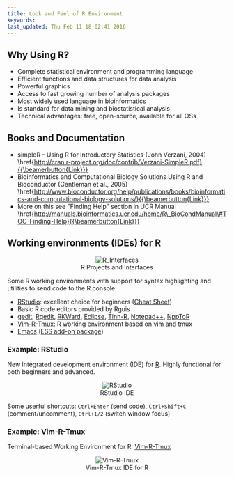 ```yaml
---
title: Look and Feel of R Environment
keywords: 
last_updated: Thu Feb 11 18:02:41 2016
---
```


## Why Using R?
* Complete statistical environment and programming language
* Efficient functions and data structures for data analysis
* Powerful graphics
* Access to fast growing number of analysis packages
* Most widely used language in bioinformatics
* Is standard for data mining and biostatistical analysis
* Technical advantages: free, open-source, available for all OSs

## Books and Documentation
* simpleR - Using R for Introductory Statistics (John Verzani, 2004) \href{http://cran.r-project.org/doc/contrib/Verzani-SimpleR.pdf}{{\beamerbutton{Link}}}
* Bioinformatics and Computational Biology Solutions Using R and Bioconductor (Gentleman et al., 2005) \href{http://www.bioconductor.org/help/publications/books/bioinformatics-and-computational-biology-solutions/}{{\beamerbutton{Link}}}
* More on this see "Finding Help" section in UCR Manual \href{http://manuals.bioinformatics.ucr.edu/home/R\_BioCondManual\#TOC-Finding-Help}{{\beamerbutton{Link}}}

## Working environments (IDEs) for R
<center><img title="R_Interfaces" src="../../mydoc/Rbasics_images/rinterface.png"/></center>
<center> R Projects and Interfaces</center>

Some R working environments with support for syntax highlighting and utilities to send code 
to the R console: 

* [RStudio](https://www.rstudio.com/products/rstudio/features): excellent choice for beginners ([Cheat Sheet](http://www.rstudio.com/wp-content/uploads/2016/01/rstudio-IDE-cheatsheet.pdf)) 
* Basic R code editors provided by Rguis 
* [gedit](https://wiki.gnome.org/Apps/Gedit), [Rgedit](http://rgedit.sourceforge.net/), [RKWard](https://rkward.kde.org/), [Eclipse](http://www.walware.de/goto/statet), [Tinn-R](http://www.sciviews.org/Tinn-R/), [Notepad++](https://notepad-plus-plus.org/), [NppToR](http://sourceforge.net/projects/npptor/)
* [Vim-R-Tmux](http://manuals.bioinformatics.ucr.edu/home/programming-in-r/vim-r): R working environment based on vim and tmux 
* [Emacs](http://www.xemacs.org/Download/index.html) ([ESS add-on package](http://ess.r-project.org/))
	
### Example: RStudio 

New integrated development environment (IDE) for [R](http://www.rstudio.com/ide/download/). Highly functional for both beginners and 
advanced.

<center><img title="RStudio" src="../../mydoc/Rbasics_images/rstudio.png"/></center>
<center> RStudio IDE</center>

Some userful shortcuts: `Ctrl+Enter` (send code), `Ctrl+Shift+C` (comment/uncomment), `Ctrl+1/2` (switch window focus)

### Example: Vim-R-Tmux

Terminal-based Working Environment for R: [Vim-R-Tmux](http://manuals.bioinformatics.ucr.edu/home/programming-in-r/vim-r)

<center><img title="Vim-R-Tmux" src="../../mydoc/Rbasics_images/screenshot.png" ></center>
<center>Vim-R-Tmux IDE for R</center>

